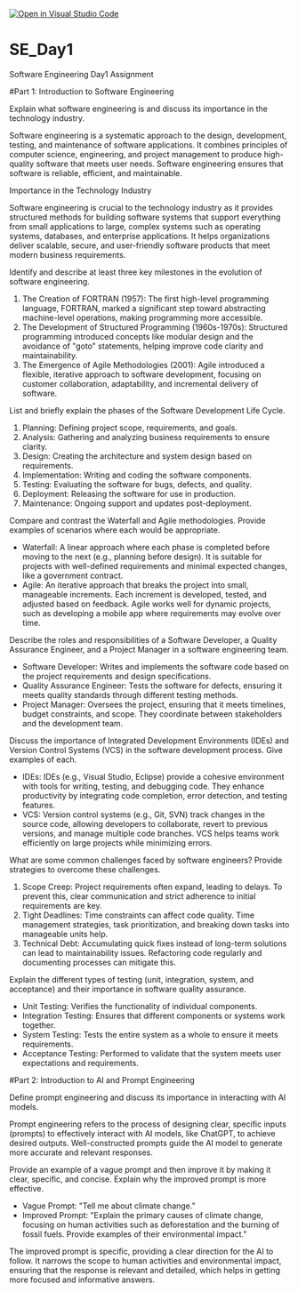 [![Open in Visual Studio Code](https://classroom.github.com/assets/open-in-vscode-2e0aaae1b6195c2367325f4f02e2d04e9abb55f0b24a779b69b11b9e10269abc.svg)](https://classroom.github.com/online_ide?assignment_repo_id=15795036&assignment_repo_type=AssignmentRepo)
# SE_Day1
Software Engineering Day1 Assignment

#Part 1: Introduction to Software Engineering

Explain what software engineering is and discuss its importance in the technology industry.

Software engineering is a systematic approach to the design, development, testing, and maintenance of software applications. It combines principles of computer science, engineering, and project management to produce high-quality software that meets user needs. Software engineering ensures that software is reliable, efficient, and maintainable.

Importance in the Technology Industry

Software engineering is crucial to the technology industry as it provides structured methods for building software systems that support everything from small applications to large, complex systems such as operating systems, databases, and enterprise applications. It helps organizations deliver scalable, secure, and user-friendly software products that meet modern business requirements.


Identify and describe at least three key milestones in the evolution of software engineering.

1. The Creation of FORTRAN (1957): The first high-level programming language, FORTRAN, marked a significant step toward abstracting machine-level operations, making programming more accessible.
2. The Development of Structured Programming (1960s-1970s): Structured programming introduced concepts like modular design and the avoidance of "goto" statements, helping improve code clarity and maintainability.
3. The Emergence of Agile Methodologies (2001): Agile introduced a flexible, iterative approach to software development, focusing on customer collaboration, adaptability, and incremental delivery of software.


List and briefly explain the phases of the Software Development Life Cycle.

1. Planning: Defining project scope, requirements, and goals.
2. Analysis: Gathering and analyzing business requirements to ensure clarity.
3. Design: Creating the architecture and system design based on requirements.
4. Implementation: Writing and coding the software components.
5. Testing: Evaluating the software for bugs, defects, and quality.
6. Deployment: Releasing the software for use in production.
7. Maintenance: Ongoing support and updates post-deployment.


Compare and contrast the Waterfall and Agile methodologies. Provide examples of scenarios where each would be appropriate.

- Waterfall: A linear approach where each phase is completed before moving to the next (e.g., planning before design). It is suitable for projects with well-defined requirements and minimal expected changes, like a government contract.
- Agile: An iterative approach that breaks the project into small, manageable increments. Each increment is developed, tested, and adjusted based on feedback. Agile works well for dynamic projects, such as developing a mobile app where requirements may evolve over time.


Describe the roles and responsibilities of a Software Developer, a Quality Assurance Engineer, and a Project Manager in a software engineering team.

- Software Developer: Writes and implements the software code based on the project requirements and design specifications.
- Quality Assurance Engineer: Tests the software for defects, ensuring it meets quality standards through different testing methods.
- Project Manager: Oversees the project, ensuring that it meets timelines, budget constraints, and scope. They coordinate between stakeholders and the development team.


Discuss the importance of Integrated Development Environments (IDEs) and Version Control Systems (VCS) in the software development process. Give examples of each.

- IDEs: IDEs (e.g., Visual Studio, Eclipse) provide a cohesive environment with tools for writing, testing, and debugging code. They enhance productivity by integrating code completion, error detection, and testing features.
- VCS: Version control systems (e.g., Git, SVN) track changes in the source code, allowing developers to collaborate, revert to previous versions, and manage multiple code branches. VCS helps teams work efficiently on large projects while minimizing errors.


What are some common challenges faced by software engineers? Provide strategies to overcome these challenges.

1. Scope Creep: Project requirements often expand, leading to delays. To prevent this, clear communication and strict adherence to initial requirements are key.
2. Tight Deadlines: Time constraints can affect code quality. Time management strategies, task prioritization, and breaking down tasks into manageable units help.
3. Technical Debt: Accumulating quick fixes instead of long-term solutions can lead to maintainability issues. Refactoring code regularly and documenting processes can mitigate this.


Explain the different types of testing (unit, integration, system, and acceptance) and their importance in software quality assurance.

- Unit Testing: Verifies the functionality of individual components.
- Integration Testing: Ensures that different components or systems work together.
- System Testing: Tests the entire system as a whole to ensure it meets requirements.
- Acceptance Testing: Performed to validate that the system meets user expectations and requirements.



#Part 2: Introduction to AI and Prompt Engineering


Define prompt engineering and discuss its importance in interacting with AI models.

Prompt engineering refers to the process of designing clear, specific inputs (prompts) to effectively interact with AI models, like ChatGPT, to achieve desired outputs. Well-constructed prompts guide the AI model to generate more accurate and relevant responses.


Provide an example of a vague prompt and then improve it by making it clear, specific, and concise. Explain why the improved prompt is more effective.

- Vague Prompt: "Tell me about climate change."
- Improved Prompt: "Explain the primary causes of climate change, focusing on human activities such as deforestation and the burning of fossil fuels. Provide examples of their environmental impact."

The improved prompt is specific, providing a clear direction for the AI to follow. It narrows the scope to human activities and environmental impact, ensuring that the response is relevant and detailed, which helps in getting more focused and informative answers.